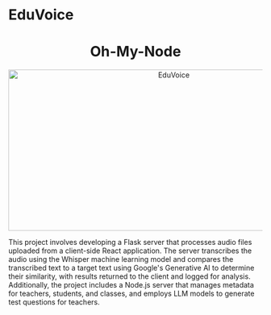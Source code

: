 # EduVoice

<h1 align="center" id="title">Oh-My-Node</h1>

<p align="center"><a href="https://github.com/DhyanShah22/EduVoice"><img src="https://socialify.git.ci/cfgmumbai24/Team-58/image?language=1&name=1&owner=1&pattern=Floating%20Cogs&theme=Dark" alt="EduVoice" width="640" height="320" /></a></p>
<p id="description">This project involves developing a Flask server that processes audio files uploaded from a client-side React application. The server transcribes the audio using the Whisper machine learning model and compares the transcribed text to a target text using Google's Generative AI to determine their similarity, with results returned to the client and logged for analysis. Additionally, the project includes a Node.js server that manages metadata for teachers, students, and classes, and employs LLM models to generate test questions for teachers.</p>

